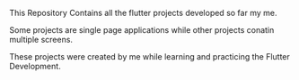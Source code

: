This Repository Contains all the flutter projects developed so far my me.

Some projects are single page applications while other projects conatin multiple screens.

These projects were created by me while learning and practicing the Flutter Development.